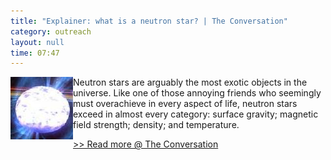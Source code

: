 ```yaml
---
title: "Explainer: what is a neutron star? | The Conversation"
category: outreach
layout: null
time: 07:47
---
```

<!-- header generated from blosxom format post; make_header.pl 23.1.2022 -->
<p>
  <!---- Begin .post ---->
<img src="images/pulsar1-3_100.jpg" width="100" align="left">
Neutron stars are arguably the most exotic objects in the universe. Like one of those annoying friends who seemingly must overachieve in every aspect of life, neutron stars exceed in almost every category: surface gravity; magnetic field strength; density; and temperature.
<p>
<!-- --------------------------------------------------------- -->
<a href="https://theconversation.com/explainer-what-is-a-neutron-star-29341">&gt;&gt; Read more @ The Conversation</a>
<p>
